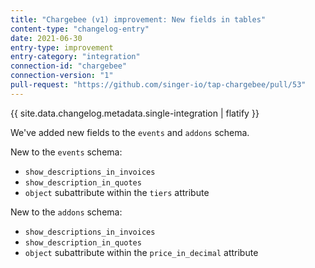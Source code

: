 ```yaml
---
title: "Chargebee (v1) improvement: New fields in tables"
content-type: "changelog-entry"
date: 2021-06-30
entry-type: improvement
entry-category: "integration"
connection-id: "chargebee"
connection-version: "1"
pull-request: "https://github.com/singer-io/tap-chargebee/pull/53"
---
```

{{ site.data.changelog.metadata.single-integration | flatify }}

We've added new fields to the `events` and `addons` schema.

New to the `events` schema:
- `show_descriptions_in_invoices`
- `show_description_in_quotes`
- `object` subattribute within the `tiers` attribute

New to the `addons` schema:
- `show_descriptions_in_invoices`
- `show_description_in_quotes`
- `object` subattribute within the `price_in_decimal` attribute

